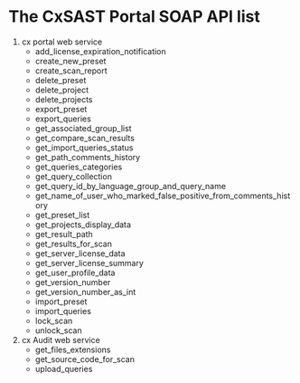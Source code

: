# The CxSAST Portal SOAP API list
1. cx portal web service
    - add_license_expiration_notification
    - create_new_preset
    - create_scan_report
    - delete_preset
    - delete_project
    - delete_projects
    - export_preset
    - export_queries
    - get_associated_group_list
    - get_compare_scan_results
    - get_import_queries_status
    - get_path_comments_history
    - get_queries_categories
    - get_query_collection
    - get_query_id_by_language_group_and_query_name
    - get_name_of_user_who_marked_false_positive_from_comments_history
    - get_preset_list
    - get_projects_display_data
    - get_result_path
    - get_results_for_scan
    - get_server_license_data
    - get_server_license_summary
    - get_user_profile_data
    - get_version_number
    - get_version_number_as_int
    - import_preset
    - import_queries
    - lock_scan
    - unlock_scan
2. cx Audit web service
    - get_files_extensions
    - get_source_code_for_scan
    - upload_queries
    